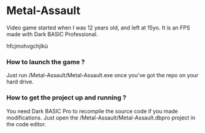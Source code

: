 # Metal-Assault
Video game started when I was 12 years old, and left at 15yo.
It is an FPS made with Dark BASIC Professional.
  
  hfcjmohvgchjlkù
  
### How to launch the game ? ###
Just run /Metal-Assault/Metal-Assault.exe once you've got the repo on your hard drive.

### How to get the project up and running ? ###
You need Dark BASIC Pro to recompile the source code if you made modifications.
Just open the /Metal-Assault/Metal-Assault.dbpro project in the code editor.

